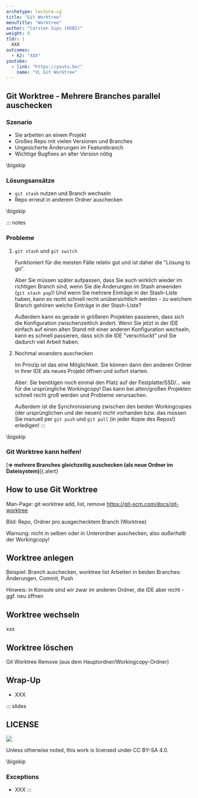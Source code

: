 ```yaml
---
archetype: lecture-cg
title: "Git Worktree"
menuTitle: "Worktree"
author: "Carsten Gips (HSBI)"
weight: 8
tldr: |
  XXX
outcomes:
  - k2: "XXX"
youtube:
  - link: "https://youtu.be/"
    name: "VL Git Worktree"
---
```



## Git Worktree - Mehrere Branches parallel auschecken

### Szenario

*   Sie arbeiten an einem Projekt
*   Großes Repo mit vielen Versionen und Branches
*   Ungesicherte Änderungen im Featurebranch
*   Wichtige Bugfixes an alter Version nötig

\bigskip

### Lösungsansätze

*   `git stash` nutzen und Branch wechseln
*   Repo erneut in anderem Ordner auschecken

\bigskip

::: notes
### Probleme

1.  `git stash` und `git switch`

    Funktioniert für die meisten Fälle relativ gut und ist daher die "Lösung to go".

    Aber Sie müssen später aufpassen, dass Sie auch wirklich wieder im richtigen
    Branch sind, wenn Sie die Änderungen im Stash anwenden (`git stash pop`)! Und
    wenn Sie mehrere Einträge in der Stash-Liste haben, kann es recht schnell recht
    unübersichtlich werden - zu welchem Branch gehören welche Einträge in der
    Stash-Liste?

    Außerdem kann es gerade in größeren Projekten passieren, dass sich die Konfiguration
    zwischenzeitlich ändert. Wenn Sie jetzt in der IDE einfach auf einen alten Stand
    mit einer anderen Konfiguration wechseln, kann es schnell passieren, dass sich die
    IDE "verschluckt" und Sie dadurch viel Arbeit haben.

2.  Nochmal woanders auschecken

    Im Prinzip ist das eine Möglichkeit. Sie können dann den anderen Ordner in Ihrer
    IDE als neues Projekt öffnen und sofort starten.

    Aber: Sie benötigen noch einmal den Platz auf der Festplatte/SSD/... wie für die
    ursprüngliche Workingcopy! Das kann bei alten/großen Projekten schnell recht
    groß werden und Probleme verursachen.

    Außerdem ist die Synchronisierung zwischen den beiden Workingcopies (der ursprünglichen
    und der neuen) nicht vorhanden bzw. das müssen Sie manuell per `git push` und `git pull`
    (in jeder Kopie des Repos!) erledigen!
:::

\bigskip

### Git Worktree kann helfen!

[**=> mehrere Branches gleichzeitig auschecken (als neue Ordner im Dateisystem)**]{.alert}


## How to use Git Worktree

Man-Page: git worktree add, list, remove
https://git-scm.com/docs/git-worktree

Bild: Repo, Ordner pro ausgechecktem Branch (Worktree)

Warnung: nicht in selben oder in Unterordner auschecken, also _außerhalb_ der Workingcopy!


## Worktree anlegen

Beispiel: Branch auschecken, worktree list
Arbeiten in beiden Branches: Änderungen, Commit, Push

Hinweis: in Konsole sind wir zwar im anderen Ordner, die IDE aber nicht - ggf. neu öffnen


## Worktree wechseln

xxx


## Worktree löschen

Git Worktree Remove (aus dem Hauptordner/Workingcopy-Ordner)


## Wrap-Up

*   XXX







<!-- DO NOT REMOVE - THIS IS A LAST SLIDE TO INDICATE THE LICENSE AND POSSIBLE EXCEPTIONS (IMAGES, ...). -->
::: slides
## LICENSE
![](https://licensebuttons.net/l/by-sa/4.0/88x31.png)

Unless otherwise noted, this work is licensed under CC BY-SA 4.0.

\bigskip

### Exceptions
*   XXX
:::

